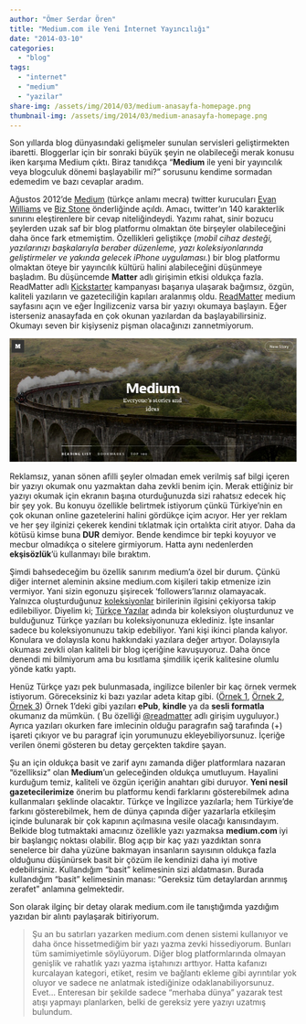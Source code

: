 ```yaml
---
author: "Ömer Serdar Ören"
title: "Medium.com ile Yeni İnternet Yayıncılığı"
date: "2014-03-10"
categories: 
  - "blog"
tags: 
  - "internet"
  - "medium"
  - "yazilar"
share-img: /assets/img/2014/03/medium-anasayfa-homepage.png
thumbnail-img: /assets/img/2014/03/medium-anasayfa-homepage.png
---
```


Son yıllarda blog dünyasındaki gelişmeler sunulan servisleri geliştirmekten ibaretti. Bloggerlar için bir sonraki büyük şeyin ne olabileceği merak konusu iken karşıma Medium çıktı. Biraz tanıdıkça “**Medium** ile yeni bir yayıncılık veya blogculuk dönemi başlayabilir mi?” sorusunu kendime sormadan edemedim ve bazı cevaplar aradım.

Ağustos 2012’de [Medium](http://medium.com/) (türkçe anlamı mecra) twitter kurucuları [Evan Williams](http://en.wikipedia.org/wiki/Evan_Williams_%28entrepreneur%29) ve [Biz Stone](http://tr.wikipedia.org/wiki/Biz_Stone) önderliğinde açıldı. Amacı, twitter’ın 140 karakterlik sınırını eleştirenlere bir cevap niteliğindeydi. Yazımı rahat, sinir bozucu şeylerden uzak saf bir blog platformu olmaktan öte birşeyler olabileceğini daha önce fark etmemiştim. Özellikleri geliştikçe (_mobil cihaz desteği, yazılarınızı başkalarıyla beraber düzenleme, yazı koleksiyonlarında geliştirmeler ve yakında gelecek iPhone uygulaması._) bir blog platformu olmaktan öteye bir yayıncılık kültürü halini alabileceğini düşünmeye başladım. Bu düşüncemde **Matter** adlı girişimin etkisi oldukça fazla. ReadMatter adlı [Kickstarter](https://www.kickstarter.com/projects/readmatter/matter) kampanyası başarıya ulaşarak bağımsız, özgün, kaliteli yazıların ve gazeteciliğin kapıları aralanmış oldu. [ReadMatter](http://medium.com/matter) medium sayfasını açın ve eğer İngilizceniz varsa bir yazıyı okumaya başlayın. Eğer isterseniz anasayfada en çok okunan yazılardan da başlayabilirsiniz. Okumayı seven bir kişiyseniz pişman olacağınızı zannetmiyorum.

![](/assets/img/2014/03/medium-anasayfa-homepage.png)

Reklamsız, yanan sönen afilli şeyler olmadan emek verilmiş saf bilgi içeren bir yazıyı okumak onu yazmaktan daha zevkli benim için. Merak ettiğiniz bir yazıyı okumak için ekranın başına oturduğunuzda sizi rahatsız edecek hiç bir şey yok. Bu konuyu özellikle belirtmek istiyorum çünkü Türkiye’nin en çok okunan online gazetelerini halini gördükçe içim acıyor. Her yer reklam ve her şey ilginizi çekerek kendini tıklatmak için ortalıkta cirit atıyor. Daha da kötüsü kimse buna **DUR** demiyor. Bende kendimce bir tepki koyuyor ve mecbur olmadıkça o sitelere girmiyorum. Hatta aynı nedenlerden **ekşisözlük**’ü kullanmayı bile bıraktım.

Şimdi bahsedeceğim bu özellik sanırım medium’a özel bir durum. Çünkü diğer internet aleminin aksine medium.com kişileri takip etmenize izin vermiyor. Yani sizin egonuzu şişirecek ‘followers’larınız olamayacak. Yalnızca oluşturduğunuz [koleksiyonlar](https://medium.com/collections) birilerinin ilgisini çekiyorsa takip edilebiliyor. Diyelim ki; [Türkçe Yazılar](https://medium.com/turkce-yazilar) adında bir koleksiyon oluşturdunuz ve bulduğunuz Türkçe yazıları bu koleksiyonunuza eklediniz. İşte insanlar sadece bu koleksiyonunuzu takip edebiliyor. Yani kişi ikinci planda kalıyor. Konulara ve dolayısla konu hakkındaki yazılara değer artıyor. Dolayısıyla okuması zevkli olan kaliteli bir blog içeriğine kavuşuyoruz. Daha önce denendi mi bilmiyorum ama bu kısıtlama şimdilik içerik kalitesine olumlu yönde katkı yaptı.

Henüz Türkçe yazı pek bulunmasada, ingilizce bilenler bir kaç örnek vermek istiyorum. Göreceksiniz ki bazı yazılar adeta kitap gibi. ([Örnek 1](https://medium.com/matter/9fb62a68597b), [Örnek 2](https://medium.com/editors-picks/26ab1e09632d), [Örnek 3](https://medium.com/disney-and-animation/7c0bbc7252ef)) Örnek 1’deki gibi yazıları **ePub**, **kindle** ya da **sesli formatla** okumanız da mümkün. ( Bu özelliği [@readmatter](http://medium.com/matter) adlı girişim uyguluyor.) Ayrıca yazıları okurken fare imlecinin olduğu paragrafın sağ tarafında (+) işareti çıkıyor ve bu paragraf için yorumunuzu ekleyebiliyorsunuz. İçeriğe verilen önemi gösteren bu detay gerçekten takdire şayan.

Şu an için oldukça basit ve zarif aynı zamanda diğer platformlara nazaran “özelliksiz” olan **Medium**’un geleceğinden oldukça umutluyum. Hayalini kurduğum temiz, kaliteli ve özgün içeriğin anahtarı gibi duruyor. **Yeni nesil gazetecilerimize** önerim bu platformu kendi farklarını gösterebilmek adına kullanmaları şeklinde olacaktır. Türkçe ve İngilizce yazılarla; hem Türkiye’de farkını gösterebilmek, hem de dünya çapında diğer yazarlarla etkileşim içinde bulunarak bir çok kapının açılmasına vesile olacağı kanısındayım. Belkide blog tutmaktaki amacınız özellikle yazı yazmaksa **medium.com** iyi bir başlangıç noktası olabilir. Blog açıp bir kaç yazı yazdıktan sonra senelerce bir daha yüzüne bakmayan insanların sayısının oldukça fazla olduğunu düşünürsek basit bir çözüm ile kendinizi daha iyi motive edebilirsiniz. Kullandığım “basit” kelimesinin sizi aldatmasın. Burada kullandığım “basit” kelimesinin manası: “Gereksiz tüm detaylardan arınmış zerafet” anlamına gelmektedir.

Son olarak ilginç bir detay olarak medium.com ile tanıştığımda yazdığım yazıdan bir alıntı paylaşarak bitiriyorum.

> Şu an bu satırları yazarken medium.com denen sistemi kullanıyor ve daha önce hissetmediğim bir yazı yazma zevki hissediyorum. Bunları tüm samimiyetimle söylüyorum. Diğer blog platformlarında olmayan genişlik ve rahatlık yazı yazma iştahınızı arttıyor. Hatta kafanızı kurcalayan kategori, etiket, resim ve bağlantı ekleme gibi ayrıntılar yok oluyor ve sadece ne anlatmak istediğinize odaklanabiliyorsunuz. Evet… Enteresan bir şekilde sadece “merhaba dünya” yazarak test atışı yapmayı planlarken, belki de gereksiz yere yazıyı uzatmış bulundum.

